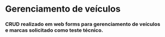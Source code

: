 # Gerenciamento de veículos

### CRUD realizado em web forms para gerenciamento de veículos e marcas solicitado como teste técnico.